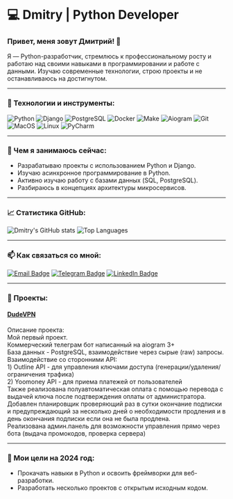 # 💻 Dmitry | Python Developer

### Привет, меня зовут Дмитрий! 👋
Я — Python-разработчик, стремлюсь к профессиональному росту и работаю над своими навыками в программировании и работе с данными. Изучаю современные технологии, строю проекты и не останавливаюсь на достигнутом.

---

### 🔧 Технологии и инструменты:
![Python](https://img.shields.io/badge/-Python-333333?style=flat&logo=python)
![Django](https://img.shields.io/badge/-Django-333333?style=flat&logo=django)
![PostgreSQL](https://img.shields.io/badge/-PostgreSQL-333333?style=flat&logo=postgresql)
![Docker](https://img.shields.io/badge/-Docker-333333?style=flat&logo=docker)
![Make](https://img.shields.io/badge/-Make-333333?style=flat&logo=make)
![Aiogram](https://img.shields.io/badge/-Aiogram-333333?style=flat&logo=python)
![Git](https://img.shields.io/badge/-Git-333333?style=flat&logo=git)
![MacOS](https://img.shields.io/badge/-MacOS-333333?style=flat&logo=apple)
![Linux](https://img.shields.io/badge/-Linux-333333?style=flat&logo=linux)
![PyCharm](https://img.shields.io/badge/-PyCharm-333333?style=flat&logo=pycharm)

---

### 🌱 Чем я занимаюсь сейчас:
- Разрабатываю проекты с использованием Python и Django.
- Изучаю асинхронное программирование в Python.
- Активно изучаю работу с базами данных (SQL, PostgreSQL).
- Разбираюсь в концепциях архитектуры микросервисов.

---

### 📈 Статистика GitHub:
![Dmitry's GitHub stats](https://github-readme-stats.vercel.app/api?username=w1nn3rpy&show_icons=true&theme=dark&count_private=true)
![Top Languages](https://github-readme-stats.vercel.app/api/top-langs/?username=w1nn3rpy&layout=compact&theme=dark)

---

### 📫 Как связаться со мной:

[![Email Badge](https://img.shields.io/badge/-Email-D14836?style=flat&logo=gmail&logoColor=white)](mailto:odudenkodmitriy@gmail.com)
[![Telegram Badge](https://img.shields.io/badge/-Telegram-1ca0f1?style=flat&logo=telegram&logoColor=white)](https://t.me/w1nn3r1337)
[![LinkedIn Badge](https://img.shields.io/badge/-LinkedIn-0077B5?style=flat&logo=linkedin&logoColor=white)]([https://linkedin.com/in/ТВОЙ_LINKEDIN](https://www.linkedin.com/in/dmitry-odudenko-a1a82a302?utm_source=share&utm_campaign=share_via&utm_content=profile&utm_medium=ios_app))

---

### 🚀 Проекты:

#### [DudeVPN](https://github.com/w1nn3rpy/dudevpn)
Описание проекта:  
  Мой первый проект.  
  Коммерческий телеграм бот написанный на aiogram 3+  
  База данных - PostgreSQL, взаимодействие через сырые (raw) запросы.  
  Взаимодействие со сторонними API:  
    1) Outline API - для управления ключами доступа (генерации/удаления/ограничения трафика)  
    2) Yoomoney API - для приема платежей от пользователей  
  Также реализована полуавтоматическая оплата с помощью перевода с выдачей ключа после подтверждения оплаты от администратора.  
  Добавлен планировщик проверяющий раз в сутки окончание подписки и предупреждающий за несколько дней о необходимости продления и в день окончания подписки если она не была продлена.  
  Реализована админ.панель для возможности управления прямо через бота (выдача промокодов, проверка сервера)  

---

### 🎯 Мои цели на 2024 год:
- Прокачать навыки в Python и освоить фреймворки для веб-разработки.
- Разработать несколько проектов с открытым исходным кодом.

